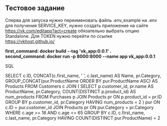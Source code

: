<h2> Тестовое задание </h2>

Сперва для запуска нужно переименовать файль .env_example на .env
для получения SERVICE_KEY, нужно  создать приложение на сайте https://vk.com/editapp?act=create
обязательно выбрать опцию Standalone.
Для TOKEN нужно перейти по ссылке https://vkhost.github.io/


<strong> first_command: docker build --tag 'vk_app:0.0.1' . <br/>
second_command: docker run -p 8000:8000 --name app vk_app:0.0.1 </strong>


SQL 

SELECT
    c.ID,
    CONCAT(c.first_name, ' ', c.last_name) AS Name,
    pr.Category,
    GROUP_CONCAT(pur.ProductName ORDER BY pur.ProductName ASC) AS Products
FROM
    Customers c
JOIN (
    SELECT
        p.customer_id,
        pr.name AS ProductName,
        pr.Category,
        COUNT(DISTINCT p.product_id) AS num_products
    FROM
        Purchases p
    JOIN
        Products pr ON p.product_id = pr.ID
    GROUP BY
        p.customer_id, pr.Category
    HAVING
        num_products = 2
) pur ON c.ID = pur.customer_id
JOIN
    Products pr ON pur.Category = pr.Category
WHERE
    c.age >= 18 AND c.age <= 65
GROUP BY
    c.ID, c.first_name, c.last_name, pr.Category
HAVING
    COUNT(DISTINCT pur.ProductName) = 2
